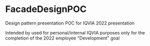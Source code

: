 # FacadeDesignPOC
Design pattern presentation POC for IQVIA 2022 presentation

Intended by used for personal/internal IQVIA purposes only for the completion of the 2022 employee "Development" goal
